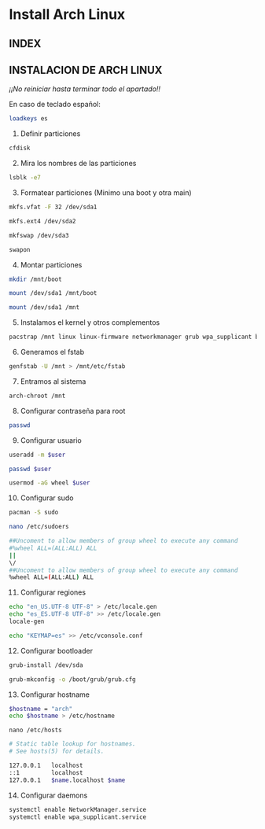 # Install Arch Linux

## INDEX

## INSTALACION DE ARCH LINUX
*¡¡No reiniciar hasta terminar todo el apartado!!*

En caso de teclado español:

```bash
loadkeys es
```

1. Definir particiones

```bash
cfdisk
```

2. Mira los nombres de las particiones

```bash
lsblk -e7
```

3. Formatear particiones (Minimo una boot y otra main)

```bash
mkfs.vfat -F 32 /dev/sda1

mkfs.ext4 /dev/sda2

mkfswap /dev/sda3

swapon
```

4. Montar particiones


```bash
mkdir /mnt/boot

mount /dev/sda1 /mnt/boot

mount /dev/sda1 /mnt
```

5. Instalamos el kernel y otros complementos

```bash
pacstrap /mnt linux linux-firmware networkmanager grub wpa_supplicant base base-devel
```

6. Generamos el fstab

```bash
genfstab -U /mnt > /mnt/etc/fstab
```

7. Entramos al sistema

```bash
arch-chroot /mnt
```

8. Configurar contraseña para root

```bash
passwd
```

9. Configurar usuario

```bash
useradd -m $user

passwd $user

usermod -aG wheel $user
```

10. Configurar sudo

```bash
pacman -S sudo
```

```bash
nano /etc/sudoers
```

```bash
##Uncoment to allow members of group wheel to execute any command
#%wheel ALL=(ALL:ALL) ALL
||
\/
##Uncoment to allow members of group wheel to execute any command
%wheel ALL=(ALL:ALL) ALL
```

11. Configurar regiones

```bash
echo "en_US.UTF-8 UTF-8" > /etc/locale.gen
echo "es_ES.UTF-8 UTF-8" >> /etc/locale.gen
locale-gen
```

```bash
echo "KEYMAP=es" >> /etc/vconsole.conf
```

12. Configurar bootloader


```bash
grub-install /dev/sda

grub-mkconfig -o /boot/grub/grub.cfg
```

13. Configurar hostname

```bash
$hostname = "arch"
echo $hostname > /etc/hostname
```

```nano /etc/hosts```

```bash
# Static table lookup for hostnames.
# See hosts(5) for details.

127.0.0.1   localhost
::1         localhost
127.0.0.1   $name.localhost $name
```

14. Configurar daemons

```bash
systemctl enable NetworkManager.service
systemctl enable wpa_supplicant.service
```
